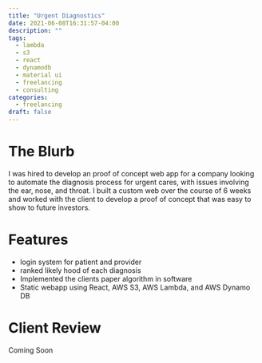 ```yaml
---
title: "Urgent Diagnostics"
date: 2021-06-08T16:31:57-04:00
description: ""
tags:
  - lambda
  - s3
  - react
  - dynamodb
  - material ui
  - freelancing
  - consulting
categories:
  - freelancing
draft: false
---
```


# The Blurb

I was hired to develop an proof of concept web app for a company looking to automate the diagnosis process for urgent cares, with issues involving the ear, nose, and throat. I built a custom web over the course of 6 weeks and worked with the client to develop a proof of concept that was easy to show to future investors. 

# Features
  - login system for patient and provider
  - ranked likely hood of each diagnosis
  - Implemented the clients paper algorithm in software
  - Static webapp using React, AWS S3, AWS Lambda, and AWS Dynamo DB

# Client Review

Coming Soon

